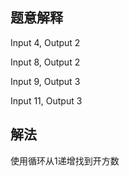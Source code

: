## 题意解释
Input 4, Output 2

Input 8, Output 2

Input 9, Output 3

Input 11, Output 3

## 解法
使用循环从1递增找到开方数
